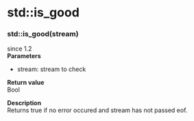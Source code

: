 # std::is_good

### std::is_good(stream)
since 1.2  
**Parameters**
* stream: stream to check

**Return value**  
Bool

**Description**  
Returns true if no error occured and stream has not passed eof.